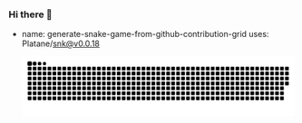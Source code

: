 ### Hi there 👋
- name: generate-snake-game-from-github-contribution-grid
  uses: Platane/snk@v0.0.18
  
  ![github contribution grid snake animation](https://raw.githubusercontent.com/AllanBiville/AllanBiville/main/github-contribution-grid-snake.svg)

<!--
**AllanBiville/AllanBiville** is a ✨ _special_ ✨ repository because its `README.md` (this file) appears on your GitHub profile.

Here are some ideas to get you started:

- 🔭 I’m currently working on ...
- 🌱 I’m currently learning ...
- 👯 I’m looking to collaborate on ...
- 🤔 I’m looking for help with ...
- 💬 Ask me about ...
- 📫 How to reach me: ...
- 😄 Pronouns: ...
- ⚡ Fun fact: ...
-->
